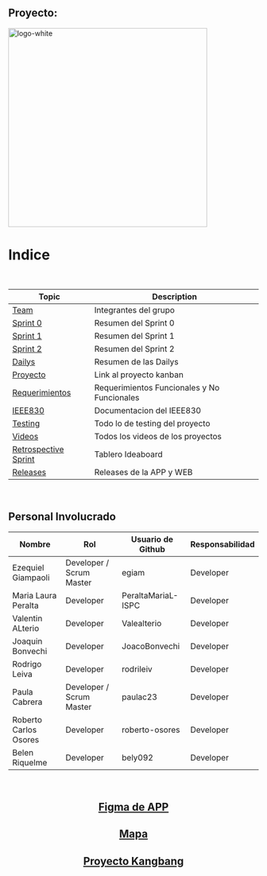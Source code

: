 ## Proyecto:



<img src="https://i.ibb.co/LN7NcnR/logo-white.png" alt="logo-white" border="0" Width="400" Height="400">

<br>

# Indice

<br>

<center>

|Topic|Description|
|---|---|
|[Team](https://github.com/ISPC-BankArg-2024/.github/wiki/01-Team)|Integrantes del grupo|
|[Sprint 0](https://github.com/ISPC-BankArg-2024/.github/wiki/02-Sprint-0)|Resumen del Sprint 0|
|[Sprint 1](https://github.com/ISPC-BankArg-2024/.github/wiki/03-Sprint-1)|Resumen del Sprint 1|
|[Sprint 2](https://github.com/ISPC-BankArg-2024/.github/wiki/04-Sprint-2)|Resumen del Sprint 2|
|[Dailys](https://github.com/ISPC-BankArg-2024/.github/wiki/05-Dailys)|Resumen de las Dailys|
|[Proyecto](https://github.com/ISPC-BankArg-2024/.github/wiki/06-Proyecto)|Link al proyecto kanban|
|[Requerimientos](https://github.com/ISPC-BankArg-2024/.github/wiki/07-Requerimientos)|Requerimientos Funcionales y No Funcionales|
|[IEEE830](https://github.com/ISPC-BankArg-2024/.github/wiki/08-IEEE830)|Documentacion del IEEE830|
|[Testing](https://github.com/ISPC-BankArg-2024/.github/wiki/09-Testing)|Todo lo de testing del proyecto|
|[Videos](https://github.com/ISPC-BankArg-2024/.github/wiki/10-Videos)|Todos los videos de los proyectos|
|[Retrospective Sprint](https://github.com/ISPC-BankArg-2024/.github/wiki/11-Retrospective-Sprint)|Tablero Ideaboard|
|[Releases](https://github.com/ISPC-BankArg-2024/.github/wiki/12-Releases)|Releases de la APP y WEB|
</center>

<br>

## Personal Involucrado

| Nombre              | Rol        | Usuario de Github | Responsabilidad |
|---------------------|------------|-------------------|-----------------|
| Ezequiel Giampaoli  | Developer / Scrum Master  | egiam             | Developer       |
| Maria Laura Peralta | Developer  | PeraltaMariaL-ISPC| Developer       |
| Valentin ALterio    | Developer  | Valealterio       | Developer       |
| Joaquin Bonvechi    | Developer  | JoacoBonvechi     | Developer       |
| Rodrigo Leiva       | Developer  | rodrileiv         | Developer       |
| Paula Cabrera       | Developer / Scrum Master  | paulac23          | Developer       |
| Roberto Carlos Osores | Developer | roberto-osores   | Developer       |
| Belen Riquelme      | Developer  | bely092           | Developer       |


<br>


## <center>[Figma de APP](https://www.figma.com/file/AhjScpyVarUiVG0H8JI1IR/BankArg-Dise%C3%B1o-y-prototipado?type=design&node-id=0%3A1&mode=design&t=0lbUY3KUcLKTkotq-1)</center>
 
## <center>[Mapa](https://github.com/ISPC-BankArg-2024/BankArg-APP-2024/blob/main/Documentacion/Mapa/BankArg-Web-Mapa.pdf)</center>

## <center>[Proyecto Kangbang](https://github.com/orgs/ISPC-BankArg-2024/projects/1/views/1)</center>
